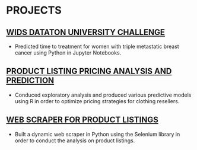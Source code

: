 # PROJECTS
## [WIDS DATATON UNIVERSITY CHALLENGE](https://github.com/cbellerob/WiDS-Datathon-2024)
- Predicted time to treatment for women with triple metastatic breast cancer using Python in Jupyter Notebooks.
## [PRODUCT LISTING PRICING ANALYSIS AND PREDICTION](https://github.com/paigecaskey/ProductListingAnalysis)
- Conduced exploratory analysis and produced various predictive models using R in order to optimize pricing strategies for clothing resellers.
## [WEB SCRAPER FOR PRODUCT LISTINGS](https://github.com/paigecaskey/WebScraperSelenium)
- Built a dynamic web scraper in Python using the Selenium library in order to conduct the analysis on product listings.



